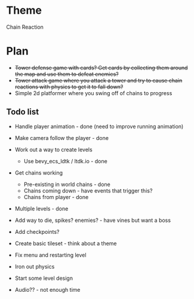 
# Theme

Chain Reaction

# Plan

- ~~Tower defense game with cards? Get cards by collecting them around the map and use them to defeat enemies?~~
- ~~Tower attack game where you attack a tower and try to cause chain reactions with physics to get it to fall down?~~
- Simple 2d platformer where you swing off of chains to progress


## Todo list

- Handle player animation - done (need to improve running animation)
- Make camera follow the player - done
- Work out a way to create levels
    - Use bevy_ecs_ldtk / ltdk.io - done
    
- Get chains working
    - Pre-existing in world chains - done 
    - Chains coming down - have events that trigger this? 
    - Chains from player - done
- Multiple levels - done
- Add way to die, spikes? enemies? - have vines but want a boss
- Add checkpoints?
- Create basic tileset - think about a theme
- Fix menu and restarting level
- Iron out physics
- Start some level design
- Audio?? - not enough time

